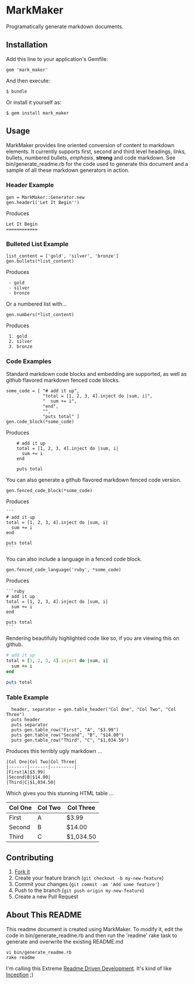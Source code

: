 MarkMaker
=========

Programatically generate markdown documents.

Installation
------------

Add this line to your application's Gemfile:

    gem 'mark_maker'

And then execute:

    $ bundle

Or install it yourself as:

    $ gem install mark_maker

Usage
-----

MarkMaker provides line oriented conversion of content to markdown elements. It
currently supports first, second and third level headings, links, bullets, numbered
bullets, *emphasis*, **strong** and code markdown. See bin/generate_readme.rb for the code used to generate this
document and a sample of all these markdown generators in action.

### Header Example
    gen = MarkMaker::Generator.new
    gen.header1('Let It Begin'')

Produces

    Let It Begin
    ============

### Bulleted List Example

    list_content = ['gold', 'silver', 'bronze']
    gen.bullets(*list_content)

Produces

     - gold
     - silver
     - bronze

Or a numbered list with...

    gen.numbers(*list_content)

Produces

     1. gold
     2. silver
     3. bronze

### Code Examples

Standard markdown code blocks and embedding are supported, as well as github
flavored markdown fenced code blocks.

    some_code = [ "# add it up",
                  "total = [1, 2, 3, 4].inject do |sum, i|",
                  "  sum += i",
                  "end",
                  "",
                  "puts total" ]
    gen.code_block(*some_code)

Produces

        # add it up
        total = [1, 2, 3, 4].inject do |sum, i|
          sum += i
        end
        
        puts total

You can also generate a github flavored markdown fenced code version.

    gen.fenced_code_block(*some_code)

Produces

    ```
    # add it up
    total = [1, 2, 3, 4].inject do |sum, i|
      sum += i
    end
    
    puts total
    ```

You can also include a language in a fenced code block.

    gen.fenced_code_language('ruby', *some_code)

Produces

    ```ruby
    # add it up
    total = [1, 2, 3, 4].inject do |sum, i|
      sum += i
    end
    
    puts total
    ```

Rendering beautifully highlighted code like so, if you are viewing this on github.

```ruby
# add it up
total = [1, 2, 3, 4].inject do |sum, i|
  sum += i
end

puts total
```

### Table Example

      header, separator = gen.table_header("Col One", "Col Two", "Col Three")
      puts header
      puts separator
      puts gen.table_row("First", "A", "$3.99")
      puts gen.table_row("Second", "B", "$14.00")
      puts gen.table_row("Third", "C", "$1,034.50")

Produces this terribly ugly markdown ...

```
|Col One|Col Two|Col Three|
|-------|-------|---------|
|First|A|$3.99|
|Second|B|$14.00|
|Third|C|$1,034.50|
```

Which gives you this stunning HTML table ...

|Col One|Col Two|Col Three|
|-------|-------|---------|
|First|A|$3.99|
|Second|B|$14.00|
|Third|C|$1,034.50|


Contributing
------------

 1. [Fork it](https://github.com/sn1de/mark_maker/fork)
 2. Create your feature branch (`git checkout -b my-new-feature`)
 3. Commit your changes (`git commit -am 'Add some feature'`)
 4. Push to the branch (`git push origin my-new-feature`)
 5. Create a new Pull Request

About This README
-----------------

This readme document is created using MarkMaker. To modify it, edit the code
in bin/generate_readme.rb and then run the 'readme' rake task to generate and overwrite the
existing README.md

    vi bin/generate_readme.rb
    rake readme

I'm calling this Extreme [Readme Driven Development](http://tom.preston-werner.com/2010/08/23/readme-driven-development.html).
It's kind of like [Inception](http://en.wikipedia.org/wiki/Inception) ;)
